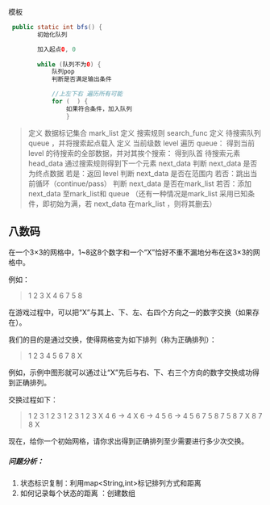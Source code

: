 模板

```java
 public static int bfs() {
        初始化队列

        加入起点0, 0
   
        while (队列不为0) {
            队列pop
            判断是否满足输出条件

          	//上左下右 遍历所有可能
            for (  ) {
                如果符合条件，加入队列
                }
```

> 定义 数据标记集合 mark_list
> 定义 搜索规则 search_func
> 定义 待搜索队列 queue ，并将搜索起点载入
> 定义 当前级数 level
> 遍历 queue：
> 得到当前 level 的待搜索的全部数据，并对其挨个搜索：
> 得到队首 待搜索元素 head_data
> 通过搜索规则得到下一个元素 next_data
> 判断 next_data 是否为终点数据 若是：返回 level
> 判断 next_data 是否在范围内 若否：跳出当前循环（continue/pass）
> 判断 next_data 是否在mark_list 若否：添加 next_data 至mark_list和 queue （还有一种情况是mark_list 采用已知条件，即初始为满，若 next_data 在mark_list ，则将其删去）

## 八数码

在一个3×3的网格中，1~8这8个数字和一个“X”恰好不重不漏地分布在这3×3的网格中。

例如：

> 1 2 3
> X 4 6
> 7 5 8

在游戏过程中，可以把“X”与其上、下、左、右四个方向之一的数字交换（如果存在）。

我们的目的是通过交换，使得网格变为如下排列（称为正确排列）：

> 1 2 3
> 4 5 6
> 7 8 X

例如，示例中图形就可以通过让“X”先后与右、下、右三个方向的数字交换成功得到正确排列。

交换过程如下：

> 1 2 3      1 2 3         1 2 3       1 2 3
> X 4 6  ->  4 X 6  ->  4 5 6  ->  4 5 6
> 7 5 8      7 5 8          7 X 8      7 8 X

现在，给你一个初始网格，请你求出得到正确排列至少需要进行多少次交换。

##### 问题分析：

1. 状态标识复制：利用map<String,int>标记排列方式和距离
2. 如何记录每个状态的距离 ：创建数组

```java
```

